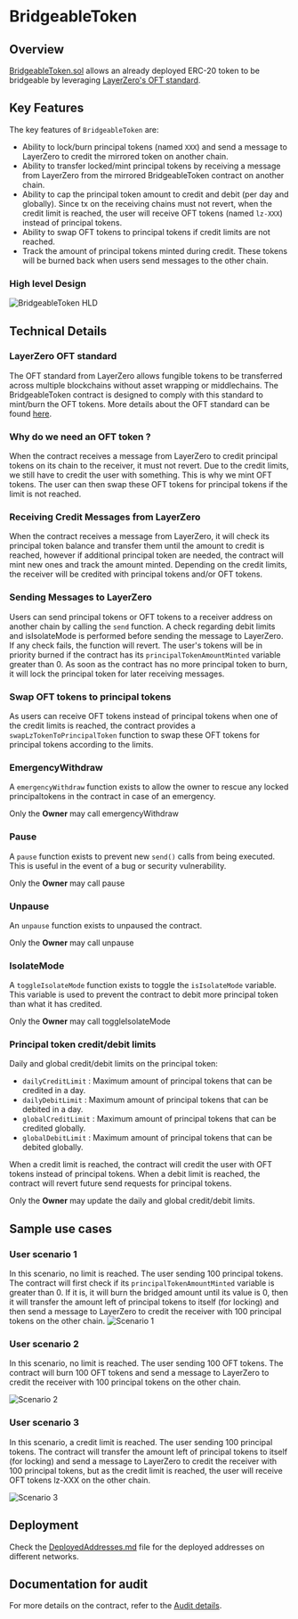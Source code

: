 # BridgeableToken

## Overview

[BridgeableToken.sol](contracts/BridgeableToken.sol) allows an already deployed ERC-20 token to be bridgeable by leveraging [LayerZero's OFT standard](https://docs.layerzero.network/v2/home/protocol/contract-standards#oft).

## Key Features

The key features of `BridgeableToken` are:

- Ability to lock/burn principal tokens (named `XXX`) and send a message to LayerZero to credit the mirrored token on another chain.
- Ability to transfer locked/mint principal tokens by receiving a message from LayerZero from the mirrored BridgeableToken contract on another chain.
- Ability to cap the principal token amount to credit and debit (per day and globally). Since tx on the receiving chains must not revert, when the credit limit is reached, the user will receive OFT tokens (named `lz-XXX`) instead of principal tokens.
- Ability to swap OFT tokens to principal tokens if credit limits are not reached.
- Track the amount of principal tokens minted during credit. These tokens will be burned back when users send messages to the other chain.

### High level Design

![BridgeableToken HLD](./assets/bridgeableToken-HLD.png)

## Technical Details

### LayerZero OFT standard

The OFT standard from LayerZero allows fungible tokens to be transferred across multiple blockchains without asset wrapping or middlechains. The BridgeableToken contract is designed to comply with this standard to mint/burn the OFT tokens. More details about the OFT standard can be found [here](https://docs.layerzero.network/v2/home/protocol/contract-standards#oft).

### Why do we need an OFT token ?

When the contract receives a message from LayerZero to credit principal tokens on its chain to the receiver, it must not revert. Due to the credit limits, we still have to credit the user with something. This is why we mint OFT tokens. The user can then swap these OFT tokens for principal tokens if the limit is not reached.

### Receiving Credit Messages from LayerZero

When the contract receives a message from LayerZero, it will check its principal token balance and transfer them until the amount to credit is reached, however if additional principal token are needed, the contract will mint new ones and track the amount minted. Depending on the credit limits, the receiver will be credited with principal tokens and/or OFT tokens.

### Sending Messages to LayerZero

Users can send principal tokens or OFT tokens to a receiver address on another chain by calling the `send` function. A check regarding debit limits and isIsolateMode is performed before sending the message to LayerZero. If any check fails, the function will revert. The user's tokens will be in priority burned if the contract has its `principalTokenAmountMinted` variable greater than 0. As soon as the contract has no more principal token to burn, it will lock the principal token for later receiving messages.

### Swap OFT tokens to principal tokens

As users can receive OFT tokens instead of principal tokens when one of the credit limits is reached, the contract provides a `swapLzTokenToPrincipalToken` function to swap these OFT tokens for principal tokens according to the limits.

### EmergencyWithdraw

A `emergencyWithdraw` function exists to allow the owner to rescue any locked principaltokens in the contract in case of an emergency.

Only the **Owner** may call emergencyWithdraw

### Pause

A `pause` function exists to prevent new `send()` calls from being executed. This is useful in the event of a bug or security vulnerability.

Only the **Owner** may call pause

### Unpause

An `unpause` function exists to unpaused the contract.

Only the **Owner** may call unpause

### IsolateMode

A `toggleIsolateMode` function exists to toggle the `isIsolateMode` variable.
This variable is used to prevent the contract to debit more principal token than what it has credited.

Only the **Owner** may call toggleIsolateMode

### Principal token credit/debit limits

Daily and global credit/debit limits on the principal token:

- `dailyCreditLimit` : Maximum amount of principal tokens that can be credited in a day.
- `dailyDebitLimit` : Maximum amount of principal tokens that can be debited in a day.
- `globalCreditLimit` : Maximum amount of principal tokens that can be credited globally.
- `globalDebitLimit` : Maximum amount of principal tokens that can be debited globally.

When a credit limit is reached, the contract will credit the user with OFT tokens instead of principal tokens. When a debit limit is reached, the contract will revert future send requests for principal tokens.

Only the **Owner** may update the daily and global credit/debit limits.

## Sample use cases

### User scenario 1

In this scenario, no limit is reached. The user sending 100 principal tokens.
The contract will first check if its `principalTokenAmountMinted` variable is greater than 0.
If it is, it will burn the bridged amount until its value is 0, then it will transfer the amount left of principal tokens to itself (for locking) and then send a message to LayerZero to credit the receiver with 100 principal tokens on the other chain.
![Scenario 1](./assets/scenario-1.png)

### User scenario 2

In this scenario, no limit is reached. The user sending 100 OFT tokens.
The contract will burn 100 OFT tokens and send a message to LayerZero to credit the receiver with 100 principal tokens on the other chain.

![Scenario 2](./assets/scenario-2.png)

### User scenario 3

In this scenario, a credit limit is reached. The user sending 100 principal tokens.
The contract will transfer the amount left of principal tokens to itself (for locking) and send a message to LayerZero to credit the receiver with 100 principal tokens, but as the credit limit is reached, the user will receive OFT tokens lz-XXX on the other chain.

![Scenario 3](./assets/scenario-3.png)

## Deployment

Check the [DeployedAddresses.md](./DeployedAddresses.md) file for the deployed addresses on different networks.

## Documentation for audit

For more details on the contract, refer to the [Audit details](./AuditDetails.md).
